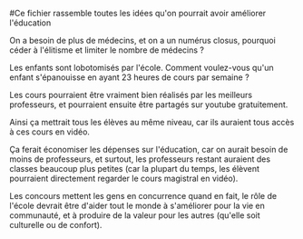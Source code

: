 #Ce fichier rassemble toutes les idées qu'on pourrait avoir améliorer l'éducation

On a besoin de plus de médecins, et on a un numérus closus, pourquoi céder à
l'élitisme et limiter le nombre de médecins ?

Les enfants sont lobotomisés par l'école. Comment voulez-vous qu'un enfant
s'épanouisse en ayant 23 heures de cours par semaine ?

Les cours pourraient être vraiment bien réalisés par les meilleurs professeurs,
et pourraient ensuite être partagés sur youtube gratuitement.

Ainsi ça mettrait tous les élèves au même niveau, car ils auraient tous accès à
ces cours en vidéo.

Ça ferait économiser les dépenses sur l'éducation, car on aurait besoin de
moins de professeurs, et surtout, les professeurs restant auraient des classes
beaucoup plus petites (car la plupart du temps, les élèvent pourraient
directement regarder le cours magistral en vidéo).

Les concours mettent les gens en concurrence quand en fait, le rôle de l'école
devrait être d'aider tout le monde à s'améliorer pour la vie en communauté, et
à produire de la valeur pour les autres (qu'elle soit culturelle ou de confort).
